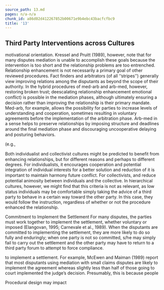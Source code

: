 ```yaml
---
source_path: 13.md
pages: n/a-n/a
chunk_id: a86d02d412267852b00671e9b4ebc43bacfcfbc9
title: '13'
---
```

## Third Party Interventions across Cultures

motivational orientation. Kressel and Pruitt (1989), however, note that for many disputes mediation is unable to accomplish these goals because the intervention is too short and the relationship problems are too entrenched. Relationship enhancement is not necessarily a primary goal of other reviewed procedures. Fact ﬁnders and arbitrators (of all ‘‘stripes’’) generally view improving relations among the disputants as beyond the scope of their authority. In the hybrid procedures of med-arb and arb-med, however, restoring broken trust; deescalating relationship enhancement emotional conﬂict) is possible in the mediation phases, although ultimately ensuring a decision rather than improving the relationship is their primary mandate. Med-arb, for example, allows the possibility for parties to increase levels of understanding and cooperation, sometimes resulting in voluntary agreements before the implementation of the arbitration phase. Arb-med in a sense helps to preserve relationships by imposing structure and deadlines around the ﬁnal mediation phase and discouraging uncooperative delaying and posturing behaviors.

(e.g.,

Both individualist and collectivist cultures might be predicted to beneﬁt from enhancing relationships, but for different reasons and perhaps to different degrees. For individualists, it encourages cooperation and potential integration of individual interests for a better solution and reduction of it is important to maintain harmony future conﬂict. For collectivists, and reduce potential animosity between individuals and the collective. In hierarchical cultures, however, we might ﬁnd that this criteria is not as relevant, as low status individuals may be comfortable simply taking the advice of a third party to behave in a certain way toward the other party. In this case, they would follow the instruction, regardless of whether or not the procedure enhanced the relationship.

Commitment to Implement the Settlement For many disputes, the parties must work together to implement the settlement, whether voluntary or imposed (Elangovan, 1995; Carnevale et al., 1989). When the disputants are committed to implementing the settlement, they are more likely to do so fully and enduringly; when one party is not so committed, s/he may simply fail to carry out the settlement and the other party may have to return to a third party forum to attempt to force compliance.

to implement a settlement. For example, McEwen and Maiman (1989) report that most disputants using mediation with small claims disputes are likely to implement the agreement whereas slightly less than half of those going to court implemented the judge’s decision. Presumably, this is because people

Procedural design may impact
